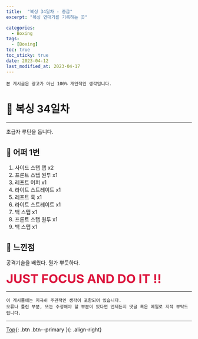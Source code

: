 ```yaml
---
title:  "복싱 34일차 - 중급"
excerpt: "복싱 연대기를 기록하는 곳"

categories:
  - Boxing
tags:
  - [Boxing]
toc: true
toc_sticky: true
date: 2023-04-12
last_modified_at: 2023-04-17
---
```


    본 게시글은 광고가 아닌 100% 개인적인 생각입니다.

# 🥊 복싱 34일차 
<hr style="width:100%" />

  초급자 루틴을 돕니다.  

## 🤣 어퍼 1번

1. 사이드 스탭 잽 x2
2. 프론트 스탭 원투 x1
3. 레프트 어퍼 x1
4. 라이트 스트레이트 x1
5. 레프트 훅 x1
6. 라이트 스트레이트 x1
7. 백 스탭 x1
8. 프론트 스탭 원투 x1
9. 백 스탭 x1

## 🤣 느낀점

공격기술을 배웠다.
뭔가 뿌듯하다.

  <strong style="color:crimson; font-size:25pt">JUST FOCUS AND DO IT !!</strong>

<hr style="width:100%" />

    이 게시물에는 지극히 주관적인 생각이 포함되어 있습니다. 
    오류나 틀린 부분, 또는 수정해야 할 부분이 있다면 언제든지 댓글 혹은 메일로 지적 부탁드립니다.
    
<hr>


[Top](#){: .btn .btn--primary }{: .align-right}
